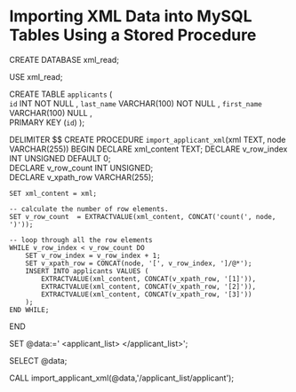 # Importing XML Data into MySQL Tables Using a Stored Procedure


CREATE DATABASE xml_read;

USE xml_read;

CREATE  TABLE `applicants` (   
    `id`         INT          NOT NULL ,
    `last_name`  VARCHAR(100) NOT NULL ,
    `first_name` VARCHAR(100) NULL ,   
 PRIMARY KEY (`id`) );
 
DELIMITER $$
CREATE PROCEDURE `import_applicant_xml`(xml TEXT, node VARCHAR(255))
BEGIN
    DECLARE xml_content TEXT;
    DECLARE v_row_index INT UNSIGNED DEFAULT 0;   
    DECLARE v_row_count INT UNSIGNED;  
    DECLARE v_xpath_row VARCHAR(255); 
 
    SET xml_content = xml;
 
    -- calculate the number of row elements.   
    SET v_row_count  = EXTRACTVALUE(xml_content, CONCAT('count(', node, ')')); 
    
    -- loop through all the row elements    
    WHILE v_row_index < v_row_count DO                
        SET v_row_index = v_row_index + 1;        
        SET v_xpath_row = CONCAT(node, '[', v_row_index, ']/@*');
        INSERT INTO applicants VALUES (
            EXTRACTVALUE(xml_content, CONCAT(v_xpath_row, '[1]')),
            EXTRACTVALUE(xml_content, CONCAT(v_xpath_row, '[2]')),
            EXTRACTVALUE(xml_content, CONCAT(v_xpath_row, '[3]'))
        );
    END WHILE;
END

SET @data:='<?xml version="1.0"?>
<applicant_list>
  <applicant id="1" fname="Rob" lname="Gravelle"/>
  <applicant id="2" fname="Al" lname="Bundy"/>
  <applicant id="3" fname="Little" lname="Richard"/>
</applicant_list>';

SELECT @data;

CALL import_applicant_xml(@data,'/applicant_list/applicant');
